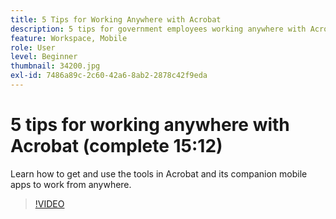 ```yaml
---
title: 5 Tips for Working Anywhere with Acrobat
description: 5 tips for government employees working anywhere with Acrobat
feature: Workspace, Mobile
role: User
level: Beginner
thumbnail: 34200.jpg
exl-id: 7486a89c-2c60-42a6-8ab2-2878c42f9eda
---
```

# 5 tips for working anywhere with Acrobat (complete 15:12)

Learn how to get and use the tools in Acrobat and its companion mobile apps to work from anywhere.

>[!VIDEO](https://video.tv.adobe.com/v/34200?quality=12&learn=on&hidetitle=true)
